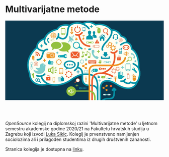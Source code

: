 
# Multivarijatne metode 


<p align="center">
  <img src="Foto/Foto2.jpg" width="750" title="hover text">
</p>


<br>
<br>

*OpenSource* kolegij na diplomskoj razini 'Multivarijatne metode' u ljetnom semestru akademske godine 2020/21 na Fakultetu hrvatskih studija u Zagrebu koji izvodi [Luka Sikic](https://www.lukasikic.info/). Kolegij je prvenstveno namijenjen sociolozima ali i prilagođen studentima iz drugih društvenih zananosti.

Stranica kolegija je dostupna na [linku](https://lusiki.github.io/WebMultiVar/).